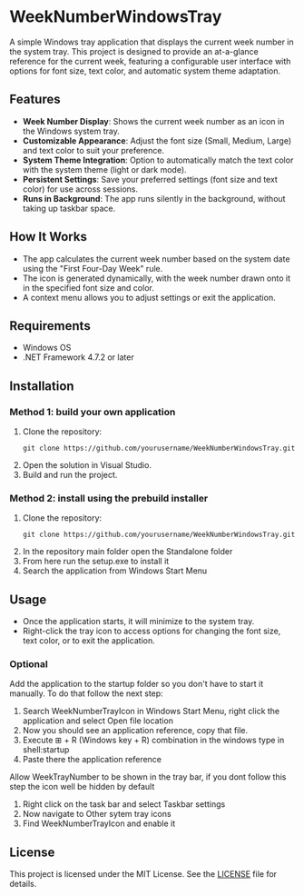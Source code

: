 # WeekNumberWindowsTray

A simple Windows tray application that displays the current week number in the system tray. This project is designed to provide an at-a-glance reference for the current week, featuring a configurable user interface with options for font size, text color, and automatic system theme adaptation.

## Features

- **Week Number Display**: Shows the current week number as an icon in the Windows system tray.
- **Customizable Appearance**: Adjust the font size (Small, Medium, Large) and text color to suit your preference.
- **System Theme Integration**: Option to automatically match the text color with the system theme (light or dark mode).
- **Persistent Settings**: Save your preferred settings (font size and text color) for use across sessions.
- **Runs in Background**: The app runs silently in the background, without taking up taskbar space.

## How It Works

- The app calculates the current week number based on the system date using the "First Four-Day Week" rule.
- The icon is generated dynamically, with the week number drawn onto it in the specified font size and color.
- A context menu allows you to adjust settings or exit the application.

## Requirements

- Windows OS
- .NET Framework 4.7.2 or later

## Installation 
### Method 1: build your own application

1. Clone the repository:
   ```
   git clone https://github.com/yourusername/WeekNumberWindowsTray.git
   ```
2. Open the solution in Visual Studio.
3. Build and run the project.

### Method 2: install using the prebuild installer
1. Clone the repository:
   ```
   git clone https://github.com/yourusername/WeekNumberWindowsTray.git
   ```
2. In the repository main folder open the Standalone folder
3. From here run the setup.exe to install it
4. Search the application from Windows Start Menu

## Usage

- Once the application starts, it will minimize to the system tray.
- Right-click the tray icon to access options for changing the font size, text color, or to exit the application.

### Optional
Add the application to the startup folder so you don't have to start it manually. To do that follow the next step:
1. Search WeekNumberTrayIcon in Windows Start Menu, right click the application and select Open file location
2. Now you should see an application reference, copy that file.
3. Execute ⊞ + R (Windows key + R) combination in the windows type in shell:startup
4. Paste there the application reference

Allow WeekTrayNumber to be shown in the tray bar, if you dont follow this step the icon well be hidden by default
1. Right click on the task bar and select Taskbar settings
2. Now navigate to Other sytem tray icons
3. Find WeekNumberTrayIcon and enable it

## License

This project is licensed under the MIT License. See the [LICENSE](LICENSE) file for details.

